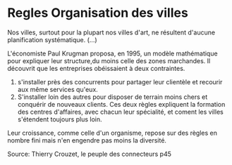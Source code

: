 # Regles Organisation des villes

Nos villes, surtout pour la plupart nos villes d'art, ne résultent d'aucune planification systématique. (...)

L'économiste Paul Krugman proposa, en 1995, un modèle mathématique pour expliquer leur structure,du moins celle des zones marchandes. Il découvrit que les entreprises obéissaient à deux contraintes.
1. s'installer près des concurrents pour partager leur clientèle et recourir aux même services qu'eux. 
2. S'installer loin des autres pour disposer de terrain moins chers et conquérir de nouveaux clients.
Ces deux règles expliquent la formation des centres d'affaires, avec chacun leur spécialité, et coment les villes s'étendent toujours plus loin.

Leur croissance, comme celle d'un organisme, repose sur des règles en nombre fini mais n'en engendre pas moins la diversité.




Source: Thierry Crouzet, le peuple des connecteurs p45

